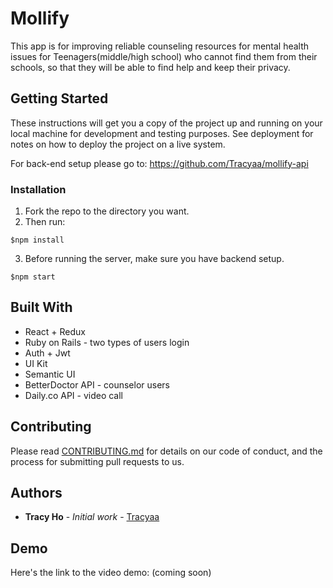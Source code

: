 # Mollify

This app is for improving reliable counseling resources for mental health issues for Teenagers(middle/high school) who cannot find them from their schools, so that
they will be able to find help and keep their privacy.

## Getting Started

These instructions will get you a copy of the project up and running on your local machine for development and testing purposes. See deployment for notes on how to deploy the project on a live system.

For back-end setup please go to: https://github.com/Tracyaa/mollify-api


### Installation

1. Fork the repo to the directory you want.
2. Then run:

```
$npm install
```

3. Before running the server, make sure you have backend setup.

```
$npm start
```


## Built With

* React + Redux
* Ruby on Rails - two types of users login
* Auth + Jwt
* UI Kit
* Semantic UI
* BetterDoctor API - counselor users
* Daily.co API - video call

## Contributing

Please read [CONTRIBUTING.md](https://gist.github.com/PurpleBooth/b24679402957c63ec426) for details on our code of conduct, and the process for submitting pull requests to us.


## Authors

* **Tracy Ho** - *Initial work* - [Tracyaa](https://github.com/Tracyaa)

## Demo

Here's the link to the video demo: (coming soon)
